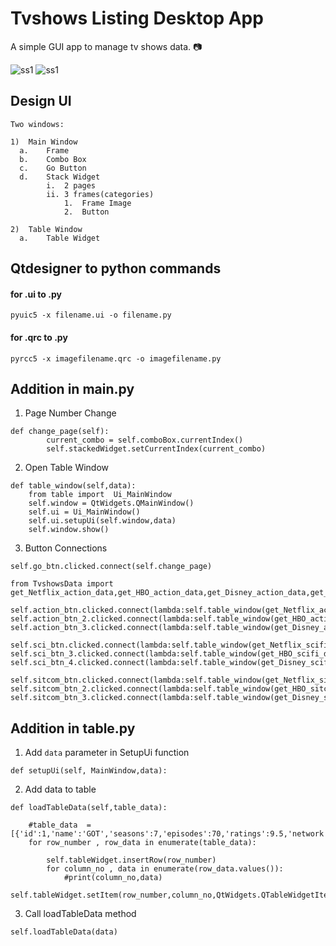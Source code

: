 # Tvshows Listing Desktop App
A simple GUI app to manage tv shows data. 📷

<img src="https://github.com/rawheel/Tvshows-Listing-Desktop-App/blob/main/screenshots/ss2.png" alt="ss1">

<img src="https://github.com/rawheel/Tvshows-Listing-Desktop-App/blob/main/screenshots/ss1.png" alt="ss1">

## Design UI

```
Two windows:

1)	Main Window
  a.	Frame 
  b.	Combo Box
  c.	Go Button
  d.	Stack Widget
        i.	2 pages
        ii.	3 frames(categories)
            1.	Frame Image
            2.	Button

2)	Table Window
  a.	Table Widget

```
## Qtdesigner to python commands
#### for .ui to .py
```
pyuic5 -x filename.ui -o filename.py
```
#### for .qrc to .py
```
pyrcc5 -x imagefilename.qrc -o imagefilename.py
```

## Addition in main.py

1) Page Number Change
```
def change_page(self):
        current_combo = self.comboBox.currentIndex()
        self.stackedWidget.setCurrentIndex(current_combo)
```
2) Open Table Window
```
def table_window(self,data):
    from table import  Ui_MainWindow
    self.window = QtWidgets.QMainWindow()
    self.ui = Ui_MainWindow()
    self.ui.setupUi(self.window,data)
    self.window.show()
```
3) Button Connections
```
self.go_btn.clicked.connect(self.change_page)

from TvshowsData import get_Netflix_action_data,get_HBO_action_data,get_Disney_action_data,get_Netflix_scifi_data,get_HBO_scifi_data,get_Disney_scifi_data,get_Netflix_sitcom_data,get_HBO_sitcom_data,get_Disney_sitcom_data

self.action_btn.clicked.connect(lambda:self.table_window(get_Netflix_action_data()))
self.action_btn_2.clicked.connect(lambda:self.table_window(get_HBO_action_data()))
self.action_btn_3.clicked.connect(lambda:self.table_window(get_Disney_action_data()))

self.sci_btn.clicked.connect(lambda:self.table_window(get_Netflix_scifi_data()))
self.sci_btn_3.clicked.connect(lambda:self.table_window(get_HBO_scifi_data()))
self.sci_btn_4.clicked.connect(lambda:self.table_window(get_Disney_scifi_data()))

self.sitcom_btn.clicked.connect(lambda:self.table_window(get_Netflix_sitcom_data()))
self.sitcom_btn_2.clicked.connect(lambda:self.table_window(get_HBO_sitcom_data()))
self.sitcom_btn_3.clicked.connect(lambda:self.table_window(get_Disney_sitcom_data()))
```

## Addition in table.py

1) Add ```data``` parameter in SetupUi function
```
def setupUi(self, MainWindow,data):
```

2) Add data to table
```
def loadTableData(self,table_data):

    #table_data  = [{'id':1,'name':'GOT','seasons':7,'episodes':70,'ratings':9.5,'network':'HBO'}]
    for row_number , row_data in enumerate(table_data):

        self.tableWidget.insertRow(row_number)
        for column_no , data in enumerate(row_data.values()):
            #print(column_no,data)     
            self.tableWidget.setItem(row_number,column_no,QtWidgets.QTableWidgetItem(str(data)))
```
3) Call loadTableData method
```
self.loadTableData(data)
```
